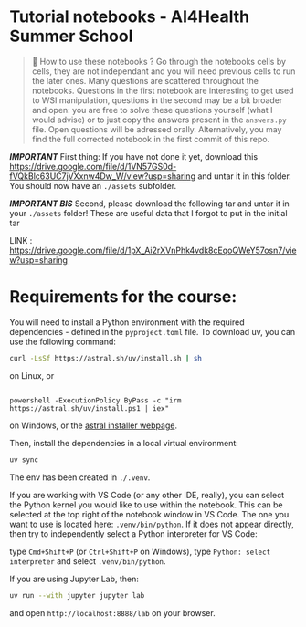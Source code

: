 # Tutorial notebooks - AI4Health Summer School

> 👀​ How to use these notebooks ?
> Go through the notebooks cells by cells, they are not independant and you will need previous cells to run the later ones.
> Many questions are scattered throughout the notebooks. Questions in the first notebook are interesting to get used to WSI manipulation, 
> questions in the second may be a bit broader and open: you are free to solve these questions yourself (what I would advise) or to just copy the answers present in the `answers.py` file.
> Open questions will be adressed orally. Alternatively, you may find the full corrected notebook in the first commit of this repo.

**_IMPORTANT_** First thing: If you have not done it yet, download this https://drive.google.com/file/d/1VN57GS0d-fVQkBlc63UC7jVXxnw4Dw_W/view?usp=sharing and untar it in this folder.
You should now have an `./assets` subfolder.

**_IMPORTANT BIS_** Second, please download the following tar and untar it in your `./assets` folder! 
These are useful data that I forgot to put in the initial tar

LINK : https://drive.google.com/file/d/1pX_Ai2rXVnPhk4vdk8cEqoQWeY57osn7/view?usp=sharing 

# Requirements for the course:

You will need to install a Python environment with the required dependencies - defined in the `pyproject.toml` file.
To download uv, you can use the following command:

```bash
curl -LsSf https://astral.sh/uv/install.sh | sh
```

on Linux, or 

```

powershell -ExecutionPolicy ByPass -c "irm https://astral.sh/uv/install.ps1 | iex" 
```
on Windows, or the [astral installer webpage](https://docs.astral.sh/uv/getting-started/installation/#standalone-installer).

Then, install the dependencies in a local virtual environment:

```bash
uv sync
```

The env has been created in `./.venv`.

If you are working with VS Code (or any other IDE, really), you can select the Python kernel you would like to use within the notebook.
This can be selected at the top right of the notebook window in VS Code.
The one you want to use is located here: `.venv/bin/python`.
If it does not appear directly, then try to independently select a Python interpreter for VS Code:

type `Cmd+Shift+P` (or `Ctrl+Shift+P` on Windows), type `Python: select interpreter` and select `.venv/bin/python`.

If you are using Jupyter Lab, then:

```bash
uv run --with jupyter jupyter lab
```

and open `http://localhost:8888/lab` on your browser.
